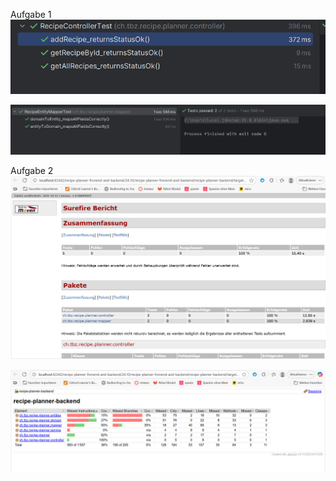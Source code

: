 
Aufgabe 1
![alt text](image.png)

![alt text](image-1.png)

Aufgabe 2
![alt text](image-2.png)

![alt text](image-3.png)